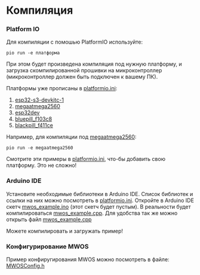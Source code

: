 # Компиляция

### Platform IO
Для компиляции с помошью PlatformIO используйте:

```
pio run -e платформа
```
При этом будет произведена компиляция под нужную платформу, 
и загрузка скомпилированной прошивки на микроконтроллер 
(микроконтроллер должен быть подключен к вашему ПК). 

Платформы уже прописаны в [platformio.ini](platformio.ini):
1. [esp32-s3-devkitc-1](lib/mwos/examples/platform/sp32-s3-devkitc-1/README.md)
2. [megaatmega2560](lib/mwos/examples/platform/megaatmega2560/README.md)
3. [esp32dev](lib/mwos/examples/platform/esp32dev/README.md)
4. [bluepill_f103c8](lib/mwos/examples/platform/bluepill_f103c8/README.md)
5. [blackpill_f411ce](lib/mwos/examples/platform/blackpill_f411ce/README.md)

Например, для компиляции под [megaatmega2560](lib/mwos/examples/platform/megaatmega2560/README.md):
```
pio run -e megaatmega2560
```

Смотрите эти примеры в [platformio.ini](platformio.ini), что-бы добавить свою платформу.
Это не сложно!

### Arduino IDE
Установите необходимые библиотеки в Arduino IDE. 
Список библиотек и ссылки на них можно посмотреть в [platformio.ini](platformio.ini).
Откройте в Arduino IDE скетч [mwos_example.ino](./mwos_example/mwos_example.ino) 
(этот скетч будет пустым). В реальности будет компилироваться
[mwos_example.cpp](./mwos_example/mwos_example.cpp). 
Для удобства так же можно открыть файл [mwos_example.cpp](./mwos_example/mwos_example.cpp)

Можете компилировать и загружать пример!

### Конфигурирование MWOS
Пример конфиругирования MWOS можно посмотреть в файле:
[MWOSConfig.h](./mwos_example/MWOSConfig.h)






